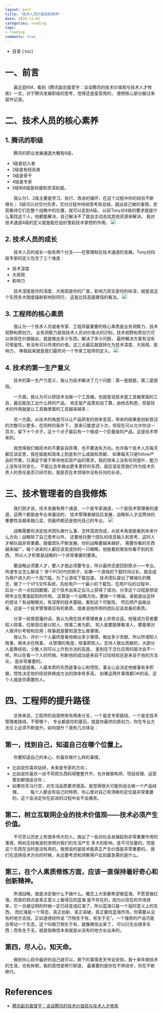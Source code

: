 ```yaml
---
layout: post
title: "技术人员价值观和修养"
date: 2020-11-03
categories: reading
tags:
- reading
comments: true
---
```

*  目录
{:toc}

# 一、前言
　　最近逛KM，看到《腾讯副总裁曾宇：谈谈腾讯的技术价值观与技术人才修炼》一文，对于腾讯发展职级的思考，觉得还是蛮受用的，
便把核心部分搬过来留作记录。

# 二、技术人员的核心素养
## 1. 腾讯的职级
　　腾讯的职业发展通道大概有6级，
- 1级是初入者
- 2级是有经验者
- 3级是骨干
- 4级是专家
- 5级和6级是权威和资深权威。

　　我认为1、2级主要是学习、执行、改进的循环，在这个过程中你的经验不断增长；
3级可以对交付负责，交付过程中持续思考和总结，跳出自己做的事情，宏观看待它们在整个战略中的位置，就可以走到4级。
以前Tony对4级的要求就是什么事找这个人，他都能解决，自己解决不了就会主动去找其他资源来解决。
我对技术通道4级的定义就是能在组织里起技术掌控的作用。
![](/assets/img/2020/20201103-腾讯通道路径.png)


## 2. 技术人员的成长
　　技术人员的成长一般有两个分支——在管理和在技术通道的发展。Tony对四级专家的定义包含了三个维度：
- 技术深度
- 大局观
- 影响力

　　技术深度是你的深度，大局观是你的广度，影响力其实是你的纵深，就是说这个东西多大限度辐射影响到同行，
这是比较高屋建瓴的看法。
![](/assets/img/2020/20201103-T4三板斧.png)

## 3. 工程师的核心素质
　　我认为一个技术人员或者专家、工程师最重要的核心素质是业务洞察力、技术视野和原创力，
业务洞察力是指技术人员对价值点的识别，技术视野和原创力可以体现在价值输出，就是做出多少东西，解决了多少问题，
最终解决方案有没有可借鉴性，有没有可以传递的价值。这三点最后就就转化为技术深度、大局观、影响力，
串联起来就是我们最终对一个专家工程师的定义。
![](/assets/img/2020/20201103-工程师的核心准则.png)


## 4. 技术的第一生产意义
　　技术的第一生产力意义，我认为技术解决了几个问题：第一是赋能，第二是提效。

　　一方面，我认为可以把技术当做一个工具箱，也就是说技术是工具箱里面的工具，最后能加工出什么样的产品，
肯定是产品策划说了算，由他去构思，但是技术的作用就是让工具箱里面的工具越来越多；

　　另一方面，从技术的角度可以让产品研发的效率变高，带来的结果是创新尝试的次数可以更多，在同样的条件下，
原来只能尝试十次，但现在可以允许你试一百次，留下十个点子，这十个点子最后有一个做成一个巨量级的产品，这是技术带来的。

　　我觉得我们做技术的不要妄自菲薄，也不要迷失方向。也许每个技术人员每天都应该反思，我在赋能和效率上到底有什么成就和贡献，
如果每天只是follow产品的节奏，只满足于疲于奔命地实现产品的需求，我的效率上没有任何提升，能力上没有任何变化，
不能比去年做出更多更好的东西，就应该反思我们作为技术负责人的责任是否已经尽到，我是否在本领域中没有任何的长进。



# 三、技术管理者的自我修炼
　　我们刚才说，技术发展有两个通道，一个是专家通道，一个是技术管理者的通道，这两个都是由专业来撬动的，
技术管理者越往后发展，战略和人才这两块的重要性会越来越凸显，但最终都还是依托自己的专业。
![](/assets/img/2020/20201103-技术个管理者的视野.png)

　　战略需要你决定技术团队做什么事，怎样高效完成，从技术角度能看到未来什么方向；战略除了自己思考以外，
还要依托整个团队的信息输入和思考，这时人才梯队就非常重要。随着团队不断发展，你的战略要越来越好，
需要你看的东西越来越广，每个进来的人都应该变成你的一只眼睛，他能看到某些你看不到的东西，
所以人才积累是战略的一个非常重要的要素。


　　要战略必须要人才，要人才就必须要专业，所以最终还是回到原点——专业。所谓专业怎么解读？
举个PC时代的例子，如果一个游戏的下载时间过长，就会成为用户进入的一个高门槛，为了让游戏下载加速，
技术团队提出了微端化的概念，做了一个VFS文件系统，先给用户一个最小的下载包，在用户玩的过程中，
后台一点一点拉回数据，这个技术出来之后马上获得了成功，分享这个过程是想说明专业在里面起到的作用。
这算是一个战略方向，要做一个微端，谁能提出这样的想法？有战略眼光，有深厚的技术基础，看到这个可能性，
然后把产品做出来，这是一个技术管理者应有的素质，或者说他所带的团队应该具备的素质。


　　分享一段曾国藩的话，我认为用在技术管理者身上非常合适。他强调为官者要知人晓事，位居高位者以知人、晓事二者为职。
知人是要能够看准人，要能够对人做评价考核和应用；晓事就是要知道怎么做事情。  
　　我认为，评价一个人最终是看他做出多少事情，做出多少贡献，所以所谓知人晓事，根本点在晓事，
从管理的角度，晓事即知人。支持人做出贡献的，大部分人是靠经验，少数人则可以上升到方法的高度，
差别在于泛化应用的层次会不一样。所以在看一个人的时候，判断他的成功是来自于过往经验还是来自于他的方法论，
是非常重要的。  
　　再往底层看，人最本质的东西是事业心和悟性，事业心会决定他做事有多积极，悟性决定他的经验转换成方法的效率有多高，
如果这两件事情都OK的话，这个人就是你需要的人。

# 四、工程师的提升路径
　　总体来说，工程师的自我修炼有两条分支，一个是走专家路线，一个是走技术管理者路线，不管哪个，
专业都是你的基石，就是你最终的原创力，你在专业方法论上必须不断提升。如何提升？我有几点体会：

## 第一，找到自己，知道自己在哪个位置上。
　　你要知道自己的本心，你喜欢做什么样的事情，
- 比如说你喜欢钻研，未来是专家的方向；
- 比如说你喜欢一丝不苟把东西码得整整齐齐，也许做架构师、项目经理、运营策划都很适合你；
- 如果你天马行空，对生活品质要求很高，我觉得很大可能你适合做一个产品经理。
　　每个人都会有自己的特质，你心里对自己有清晰的定位是非常重要的，这个会决定你在前进的过程中会不会痛苦。

## 第二，树立互联网企业的技术价值观——技术必须产生价值。
　　不可否认历史上有很多伟大的人，做出了一些对社会发展起到非常重要作用的事情，例如无线电波的发明对我们的生活产生
多大的影响，是不可估量的，但是这个东西在当时是没有用的。我想说的是技术能真正产生价值是非常重要的。
我们在选择技术方向的时候，永远要考虑和洞察用户此刻最急需的是什么。

## 第三，在个人素质修炼方面，应该一直保持着好奇心和创新精神。
　　所谓战略，就是决定做什么不做什么。概念上大家都希望做蓝海，不愿意做红海，而我的观点是真正意义上看得见的蓝海
是不存在的，因为以现在的市场效率，它一旦被证明的时候一定已经变成红海了。所以蓝海只是一个临时意义上的东西，
而红海是一个常态，真正创新、真正突破，真正要找蓝海市场，你需要从没有的地方去找，正如道德经所说
“万物生于有，有生于无”。一个强势的产品可能会带动一个生态，这个叫做万物生于有，就像微信出来了，
可以衍生出很多东西；而有生于无，就是指微信本来就是从没有的地方长出来的。

## 第四，尽人心，知天命。
　　做到你心目中最好的自己就可以，剩下的事情老天爷会安排。我十来年做技术的生涯，也有摔倒，我的感悟是修行即道，
最重要的是你在不停进步，你在不断修行。

# References
- [腾讯副总裁曾宇：谈谈腾讯的技术价值观与技术人才修炼](https://mp.weixin.qq.com/s/Vn0eKvY5AU1DEOrxbOxABQ)